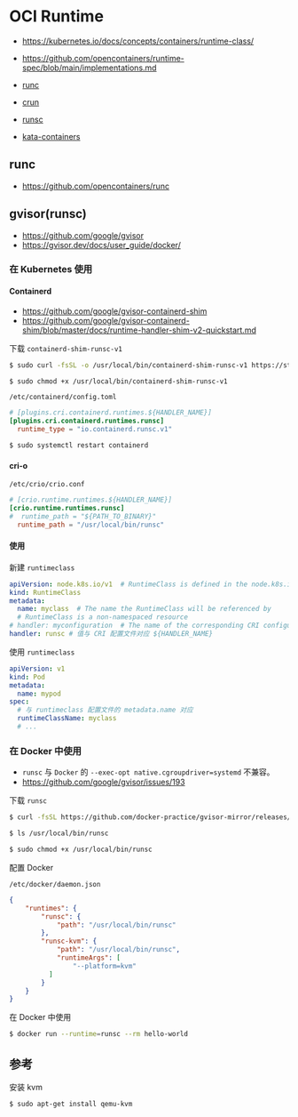 # OCI Runtime

* https://kubernetes.io/docs/concepts/containers/runtime-class/
* https://github.com/opencontainers/runtime-spec/blob/main/implementations.md

* [runc](https://github.com/opencontainers/runc)
* [crun](https://github.com/containers/crun)
* [runsc](https://github.com/google/gvisor)
* [kata-containers](https://github.com/kata-containers/kata-containers)

## runc

* https://github.com/opencontainers/runc

## gvisor(runsc)

* https://github.com/google/gvisor
* https://gvisor.dev/docs/user_guide/docker/

### 在 Kubernetes 使用

#### Containerd

* https://github.com/google/gvisor-containerd-shim
* https://github.com/google/gvisor-containerd-shim/blob/master/docs/runtime-handler-shim-v2-quickstart.md

下载 `containerd-shim-runsc-v1`

```bash
$ sudo curl -fsSL -o /usr/local/bin/containerd-shim-runsc-v1 https://storage.googleapis.com/gvisor/releases/master/latest/x86_64/containerd-shim-runsc-v1

$ sudo chmod +x /usr/local/bin/containerd-shim-runsc-v1
```

`/etc/containerd/config.toml`

```toml
# [plugins.cri.containerd.runtimes.${HANDLER_NAME}]
[plugins.cri.containerd.runtimes.runsc]
  runtime_type = "io.containerd.runsc.v1"
```

```bash
$ sudo systemctl restart containerd
```

#### cri-o

`/etc/crio/crio.conf`

```toml
# [crio.runtime.runtimes.${HANDLER_NAME}]
[crio.runtime.runtimes.runsc]
#  runtime_path = "${PATH_TO_BINARY}"
  runtime_path = "/usr/local/bin/runsc"
```

#### 使用

新建 `runtimeclass`

```yaml
apiVersion: node.k8s.io/v1  # RuntimeClass is defined in the node.k8s.io API group
kind: RuntimeClass
metadata:
  name: myclass  # The name the RuntimeClass will be referenced by
  # RuntimeClass is a non-namespaced resource
# handler: myconfiguration  # The name of the corresponding CRI configuration
handler: runsc # 值与 CRI 配置文件对应 ${HANDLER_NAME}
```

使用 `runtimeclass`

```yaml
apiVersion: v1
kind: Pod
metadata:
  name: mypod
spec:
  # 与 runtimeclass 配置文件的 metadata.name 对应
  runtimeClassName: myclass
  # ...
```

### 在 Docker 中使用

* `runsc` 与 `Docker` 的 `--exec-opt native.cgroupdriver=systemd` 不兼容。
* https://github.com/google/gvisor/issues/193

下载 `runsc`

```bash
$ curl -fsSL https://github.com/docker-practice/gvisor-mirror/releases/download/nightly/runsc-linux-amd64.tar.gz | sudo tar -C /usr/local/bin -zxvf -

$ ls /usr/local/bin/runsc

$ sudo chmod +x /usr/local/bin/runsc
```

配置 Docker

`/etc/docker/daemon.json`

```json
{
    "runtimes": {
        "runsc": {
            "path": "/usr/local/bin/runsc"
        },
        "runsc-kvm": {
            "path": "/usr/local/bin/runsc",
            "runtimeArgs": [
                "--platform=kvm"
          ]
        }
    }
}
```

在 Docker 中使用

```bash
$ docker run --runtime=runsc --rm hello-world
```

## 参考

安装 kvm

```bash
$ sudo apt-get install qemu-kvm
```
